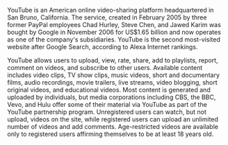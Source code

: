 YouTube is an American online video-sharing platform headquartered in San Bruno, California. The service, created in February 2005 by three former PayPal employees Chad Hurley, Steve Chen, and Jawed Karim was bought by Google in November 2006 for US$1.65 billion and now operates as one of the company's subsidiaries. YouTube is the second most-visited website after Google Search, according to Alexa Internet rankings. 



YouTube allows users to upload, view, rate, share, add to playlists, report, comment on videos, and subscribe to other users. Available content includes video clips, TV show clips, music videos, short and documentary films, audio recordings, movie trailers, live streams, video blogging, short original videos, and educational videos. Most content is generated and uploaded by individuals, but media corporations including CBS, the BBC, Vevo, and Hulu offer some of their material via YouTube as part of the YouTube partnership program. Unregistered users can watch, but not upload, videos on the site, while registered users can upload an unlimited number of videos and add comments. Age-restricted videos are available only to registered users affirming themselves to be at least 18 years old. 